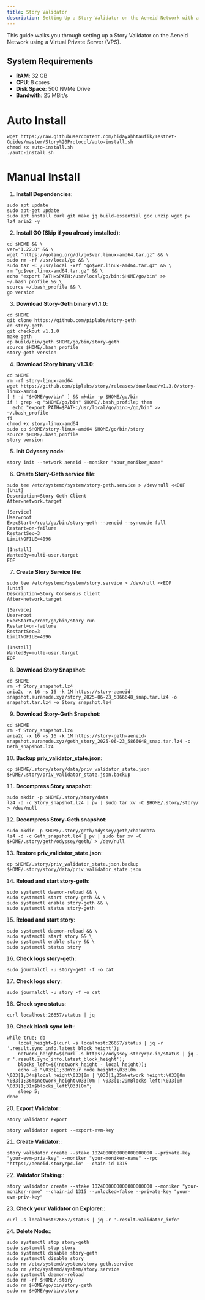 ```yaml
---
title: Story Validator
description: Setting Up a Story Validator on the Aeneid Network with a VPS
---
```


This guide walks you through setting up a Story Validator on the Aeneid Network using a Virtual Private Server (VPS).

## System Requirements

- **RAM**: 32 GB
- **CPU**: 8 cores
- **Disk Space**: 500 NVMe Drive
- **Bandwith**: 25 MBit/s

# Auto Install

```
wget https://raw.githubusercontent.com/hidayahhtaufik/Testnet-Guides/master/Story%20Protocol/auto-install.sh
chmod +x auto-install.sh
./auto-install.sh
```

# Manual Install

1. **Install Dependencies**: 
```
sudo apt update
sudo apt-get update
sudo apt install curl git make jq build-essential gcc unzip wget pv lz4 aria2 -y
```

2. **Install GO (Skip if you already installed)**: 
```
cd $HOME && \
ver="1.22.0" && \
wget "https://golang.org/dl/go$ver.linux-amd64.tar.gz" && \
sudo rm -rf /usr/local/go && \
sudo tar -C /usr/local -xzf "go$ver.linux-amd64.tar.gz" && \
rm "go$ver.linux-amd64.tar.gz" && \
echo "export PATH=$PATH:/usr/local/go/bin:$HOME/go/bin" >> ~/.bash_profile && \
source ~/.bash_profile && \
go version
```

3. **Download Story-Geth binary v1.1.0**: 
```
cd $HOME
git clone https://github.com/piplabs/story-geth
cd story-geth
git checkout v1.1.0
make geth
cp build/bin/geth $HOME/go/bin/story-geth
source $HOME/.bash_profile
story-geth version
```

4. **Download Story binary v1.3.0**: 
```
cd $HOME
rm -rf story-linux-amd64
wget https://github.com/piplabs/story/releases/download/v1.3.0/story-linux-amd64
[ ! -d "$HOME/go/bin" ] && mkdir -p $HOME/go/bin
if ! grep -q "$HOME/go/bin" $HOME/.bash_profile; then
  echo "export PATH=$PATH:/usr/local/go/bin:~/go/bin" >> ~/.bash_profile
fi
chmod +x story-linux-amd64
sudo cp $HOME/story-linux-amd64 $HOME/go/bin/story
source $HOME/.bash_profile
story version
```

5. **Init Odyssey node**: 
```
story init --network aeneid --moniker "Your_moniker_name"
```

6. **Create Story-Geth service file**: 
```
sudo tee /etc/systemd/system/story-geth.service > /dev/null <<EOF
[Unit]
Description=Story Geth Client
After=network.target

[Service]
User=root
ExecStart=/root/go/bin/story-geth --aeneid --syncmode full
Restart=on-failure
RestartSec=3
LimitNOFILE=4096

[Install]
WantedBy=multi-user.target
EOF
```

7. **Create Story Service file**: 
```
sudo tee /etc/systemd/system/story.service > /dev/null <<EOF
[Unit]
Description=Story Consensus Client
After=network.target

[Service]
User=root
ExecStart=/root/go/bin/story run
Restart=on-failure
RestartSec=3
LimitNOFILE=4096

[Install]
WantedBy=multi-user.target
EOF
```

8. **Download Story Snapshot**: 
```
cd $HOME
rm -f Story_snapshot.lz4
aria2c -x 16 -s 16 -k 1M https://story-aeneid-snapshot.auranode.xyz/story_2025-06-23_5866648_snap.tar.lz4 -o snapshot.tar.lz4 -o Story_snapshot.lz4
```

9. **Download Story-Geth Snapshot**:
```
cd $HOME
rm -f Story_snapshot.lz4
aria2c -x 16 -s 16 -k 1M https://story-geth-aeneid-snapshot.auranode.xyz/geth_story_2025-06-23_5866648_snap.tar.lz4 -o Geth_snapshot.lz4
```

10. **Backup priv_validator_state.json**:
```
cp $HOME/.story/story/data/priv_validator_state.json $HOME/.story/priv_validator_state.json.backup
```

11. **Decompress Story snapshot**:
```
sudo mkdir -p $HOME/.story/story/data
lz4 -d -c Story_snapshot.lz4 | pv | sudo tar xv -C $HOME/.story/story/ > /dev/null
```

12. **Decompress Story-Geth snapshot**: 
```
sudo mkdir -p $HOME/.story/geth/odyssey/geth/chaindata
lz4 -d -c Geth_snapshot.lz4 | pv | sudo tar xv -C $HOME/.story/geth/odyssey/geth/ > /dev/null
```

13. **Restore priv_validator_state.json**:
```
cp $HOME/.story/priv_validator_state.json.backup $HOME/.story/story/data/priv_validator_state.json
```

14. **Reload and start story-geth**: 
```
sudo systemctl daemon-reload && \
sudo systemctl start story-geth && \
sudo systemctl enable story-geth && \
sudo systemctl status story-geth
```

15. **Reload and start story**: 
```
sudo systemctl daemon-reload && \
sudo systemctl start story && \
sudo systemctl enable story && \
sudo systemctl status story
```

16. **Check logs story-geth**: 
```
sudo journalctl -u story-geth -f -o cat
```

17. **Check logs story**: 
```
sudo journalctl -u story -f -o cat
```

18. **Check sync status**: 
```
curl localhost:26657/status | jq
```

19. **Check block sync left:**: 
```
while true; do
    local_height=$(curl -s localhost:26657/status | jq -r '.result.sync_info.latest_block_height');
    network_height=$(curl -s https://odyssey.storyrpc.io/status | jq -r '.result.sync_info.latest_block_height');
    blocks_left=$((network_height - local_height));
    echo -e "\033[1;38mYour node height:\033[0m \033[1;34m$local_height\033[0m | \033[1;35mNetwork height:\033[0m \033[1;36m$network_height\033[0m | \033[1;29mBlocks left:\033[0m \033[1;31m$blocks_left\033[0m";
    sleep 5;
done
``` 

20. **Export Validator:**:
```
story validator export
```

``` if you want export private key
story validator export --export-evm-key
```

21. **Create Validator:**:
```
story validator create --stake 1024000000000000000000 --private-key "your-evm-priv-key" --moniker "your-moniker-name" --rpc "https://aeneid.storyrpc.io" --chain-id 1315
```

22. **Validator Staking:**:
```
story validator create --stake 1024000000000000000000 --moniker "your-moniker-name" --chain-id 1315 --unlocked=false --private-key "your-evm-priv-key"
```

23. **Check your Validator on Explorer:**:
```
curl -s localhost:26657/status | jq -r '.result.validator_info'
```

24. **Delete Node:**:
```
sudo systemctl stop story-geth
sudo systemctl stop story
sudo systemctl disable story-geth
sudo systemctl disable story
sudo rm /etc/systemd/system/story-geth.service
sudo rm /etc/systemd/system/story.service
sudo systemctl daemon-reload
sudo rm -rf $HOME/.story
sudo rm $HOME/go/bin/story-geth
sudo rm $HOME/go/bin/story
```